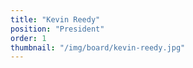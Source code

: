 ```yaml
---
title: "Kevin Reedy"
position: "President"
order: 1
thumbnail: "/img/board/kevin-reedy.jpg"
---
```

